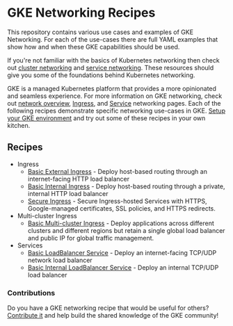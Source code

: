 # GKE Networking Recipes

This repository contains various use cases and examples of GKE Networking. For each of the use-cases there are full YAML examples that show how and when these GKE capabilities should be used.

If you're not familiar with the basics of Kubernetes networking then check out [cluster networking](https://kubernetes.io/docs/concepts/cluster-administration/networking/) and [service networking](https://kubernetes.io/docs/concepts/services-networking/). These resources should give you some of the foundations behind Kubernetes networking.

GKE is a managed Kubernetes platform that provides a more opinionated and seamless experience. For more information on GKE networking, check out [network overview](https://cloud.google.com/kubernetes-engine/docs/concepts/network-overview), [Ingress](https://cloud.google.com/kubernetes-engine/docs/concepts/ingress), and [Service](https://cloud.google.com/kubernetes-engine/docs/how-to/exposing-apps) networking pages. Each of the following recipes demonstrate specific networking use-cases in GKE. [Setup your GKE environment](./cluster-setup.md) and try out some of these recipes in your own kitchen.

## Recipes

- Ingress
  - [Basic External Ingress](./ingress/external-ingress-basic) - Deploy host-based routing through an internet-facing HTTP load balancer
  - [Basic Internal Ingress](./ingress/internal-ingress-basic) - Deploy host-based routing through a private, internal HTTP load balancer
  - [Secure Ingress](./ingress/secure-ingress) - Secure Ingress-hosted Services with HTTPS, Google-managed certificates, SSL policies, and HTTPS redirects.
- Multi-cluster Ingress
  - [Basic Multi-cluster Ingress](./multi-cluster-ingress/multi-cluster-ingress-basic) - Deploy applications across different clusters and different regions but retain a single global load balancer and public IP for global traffic management.
- Services
  - [Basic LoadBalancer Service](./services/external-lb-service) - Deploy an internet-facing TCP/UDP network load balancer
  - [Basic Internal LoadBalancer Service](./services/internal-lb-service) - Deploy an internal TCP/UDP load balancer


### Contributions

Do you have a GKE networking recipe that would be useful for others? [Contribute it](CONTRIBUTING.md) and help build the shared knowledge of the GKE community!
